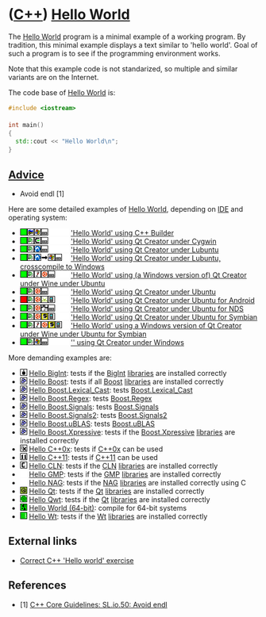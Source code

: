 # ([C++](Cpp.md)) [Hello World](CppHelloWorld.md)

The [Hello World](CppHelloWorld.md) program is a minimal example of a working program.
By tradition, this minimal example displays a text similar to 'hello world'.
Goal of such a program is to see if the programming environment works.

Note that this example code is not standarized, so multiple and similar
variants are on the Internet.

The code base of [Hello World](CppHelloWorld.md) is:

```c++
#include <iostream>

int main() 
{
  std::cout << "Hello World\n"; 
}
```

## [Advice](CppAdvice.md)

 * Avoid endl [1]

Here are some detailed examples of [Hello World](CppHelloWorld.md),
depending on [IDE](CppIde.md) and operating system:

-   ![OKAY](PicGreen.png)![C++ Builder](PicCppBuilder.png)![Windows](PicWindows.png)![Desktop](PicDesktop.png)![ ](PicSpacer.png)![ ](PicSpacer.png)![ ](PicSpacer.png) ['Hello World' using C++ Builder](CppHelloWorldCppBuilder.md)
-   ![OKAY](PicGreen.png)![Qt Creator](PicQtCreator.png)![Cygwin](PicCygwin.png)![Desktop](PicDesktop.png)![ ](PicSpacer.png)![ ](PicSpacer.png)![ ](PicSpacer.png) ['Hello World' using Qt Creator under
    Cygwin](CppHelloWorldQtCreatorCygwin.md)
-   ![OKAY](PicGreen.png)![Qt Creator](PicQtCreator.png)![Lubuntu](PicLubuntu.png)![Desktop](PicDesktop.png)![ ](PicSpacer.png)![ ](PicSpacer.png)![ ](PicSpacer.png) ['Hello World' using Qt Creator under
    Lubuntu](CppHelloWorldQtCreatorLubuntu.md)
-   ![OKAY](PicGreen.png)![Qt Creator](PicQtCreator.png)![Lubuntu](PicLubuntu.png)![to](PicTo.png)![Windows](PicWindows.png)![Desktop](PicDesktop.png)![ ](PicSpacer.png) ['Hello World' using Qt Creator under Lubuntu,
    crosscompile to Windows](CppHelloWorldQtCreatorLubuntuToWindows.md)
-   ![OKAY](PicGreen.png)![Qt Creator](PicQtCreator.png)![Wine](PicWine.png)![Ubuntu](PicUbuntu.png)![Desktop](PicDesktop.png)![ ](PicSpacer.png)![ ](PicSpacer.png) ['Hello World' using (a Windows
    version of) Qt Creator under Wine under
    Ubuntu](CppHelloWorldQtCreatorWineUbuntu.md)
-   ![OKAY](PicGreen.png)![Qt Creator](PicQtCreator.png)![Ubuntu](PicUbuntu.png)![Desktop](PicDesktop.png)![ ](PicSpacer.png)![ ](PicSpacer.png)![ ](PicSpacer.png) ['Hello World' using Qt Creator under
    Ubuntu](CppHelloWorldQtCreatorUbuntu.md)
-   ![FAIL](PicRed.png)![Qt Creator](PicQtCreator.png)![Ubuntu](PicUbuntu.png)![Android](PicAndroid.png)![Mobile](PicMobile.png)![ ](PicSpacer.png)![ ](PicSpacer.png) ['Hello World' using Qt Creator
    under Ubuntu for Android](CppHelloWorldQtCreatorUbuntuAndroid.md)
-   ![OKAY](PicGreen.png)![Qt Creator](PicQtCreator.png)![Ubuntu](PicUbuntu.png)![NDS](PicNds.png)![Desktop](PicDesktop.png)![ ](PicSpacer.png)![ ](PicSpacer.png) ['Hello World' using Qt Creator
    under Ubuntu for NDS](CppHelloWorldQtCreatorUbuntuNds.md)
-   ![OKAY](PicGreen.png)![Qt Creator](PicQtCreator.png)![Ubuntu](PicUbuntu.png)![Symbian](PicSymbian.png)![Mobile](PicMobile.png)![ ](PicSpacer.png)![ ](PicSpacer.png) ['Hello World' using Qt Creator
    under Ubuntu for Symbian](CppHelloWorldQtCreatorUbuntuSymbian.md)
-   ![OKAY](PicGreen.png)![Qt Creator](PicQtCreator.png)![Wine](PicWine.png)![Ubuntu](PicUbuntu.png)![Symbian](PicSymbian.png)![Mobile](PicMobile.png)![ ](PicSpacer.png) ['Hello World' using a Windows version of Qt Creator under Wine under Ubuntu for
    Symbian](CppHelloWorldQtCreatorWineUbuntuSymbian.md)
-   ![OKAY](PicGreen.png)![Qt Creator](PicQtCreator.png)![Windows](PicWindows.png)![Desktop](PicDesktop.png)![ ](PicSpacer.png)![ ](PicSpacer.png)![ ](PicSpacer.png) ['' using Qt Creator under
    Windows](CppHelloWorldQtCreatorWindows.md)

More demanding examples are:

-   ![BigInt](PicBigInt.png) [Hello BigInt](CppHelloBigInt.md): tests
    if the [BigInt](CppBigInt.md) [libraries](CppLibrary.md) are
    installed correctly
-   ![Boost](PicBoost.png) [Hello Boost](CppHelloBoost.md): tests if
    all [Boost](CppBoost.md) [libraries](CppLibrary.md) are installed
    correctly
-   ![Boost](PicBoost.png) [Hello
    Boost.Lexical\_Cast](CppHelloBoostLexical_Cast.md): tests
    [Boost.Lexical\_Cast](CppBoostLexical_Cast.md)
-   ![Boost](PicBoost.png) [Hello Boost.Regex](CppHelloBoostRegex.md):
    tests [Boost.Regex](CppBoostRegex.md)
-   ![Boost](PicBoost.png) [Hello
    Boost.Signals](CppHelloBoostSignals.md): tests
    [Boost.Signals](CppBoostSignals.md)
-   ![Boost](PicBoost.png) [Hello
    Boost.Signals2](CppHelloBoostSignals2.md): tests
    [Boost.Signals2](CppBoostSignals2.md)
-   ![Boost](PicBoost.png) [Hello Boost.uBLAS](CppHelloBoostUblas.md):
    tests [Boost.uBLAS](CppBoostUblas.md)
-   ![Boost](PicBoost.png) [Hello
    Boost.Xpressive](CppHelloBoostXpressive.md): tests if the
    [Boost.Xpressive](CppBoostXpressive.md) [libraries](CppLibrary.md)
    are installed correctly
-   ![C++0x](PicCpp0x.png) [Hello C++0x](CppHelloCpp0x.md): tests if
    [C++0x](Cpp0x.md) can be used
-   ![C++11](PicCpp11.png) [Hello C++11](CppHelloCpp11.md): tests if
    [C++11](Cpp11.md) can be used
-   ![CLN](PicCln.png) [Hello CLN](CppHelloCln.md): tests if the
    [CLN](CppCln.md) [libraries](CppLibrary.md) are installed
    correctly
-   ![ ](PicSpacer.png) [Hello GMP](CppHelloGmp.md): tests if the
    [GMP](CppGmp.md) [libraries](CppLibrary.md) are installed
    correctly
-   ![ ](PicSpacer.png) [Hello NAG](CppHelloNagC.md): tests if the
    [NAG](CppNag.md) [libraries](CppLibrary.md) are installed
    correctly using C
-   ![Qt](PicQt.png) [Hello Qt](CppHelloQt.md): tests if the
    [Qt](CppQt.md) [libraries](CppLibrary.md) are installed correctly
-   ![Qwt](PicQwt.png) [Hello Qwt](CppHelloQwt.md): tests if the
    [Qt](CppQwt.md) [libraries](CppLibrary.md) are installed correctly
-   ![64-bit](Pic64.png) [Hello World (64-bit)](CppHelloWorld64.md):
    compile for 64-bit systems
-   ![Wt](PicWt.png) [Hello Wt](CppHelloWt.md): tests if the
    [Wt](CppWt.md) [libraries](CppLibrary.md) are installed correctly

## External links

 * [Correct C++ 'Hello world' exercise](https://github.com/richelbilderbeek/correct_cpp_hello_world)

## References

 * [1] [C++ Core Guidelines: SL.io.50: Avoid endl](https://github.com/isocpp/CppCoreGuidelines/blob/master/CppCoreGuidelines.md#Rio-endl)
